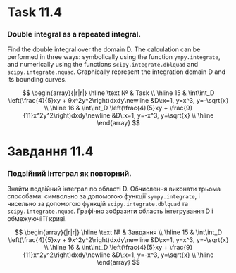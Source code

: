# Task 11.4

### Double integral as a repeated integral.

Find the double integral over the domain D. The calculation can be performed in three ways: symbolically using the
function ```ympy.integrate```, and numerically using the functions ```scipy.integrate.dblquad``` and ```scipy.integrate.nquad```. Graphically represent the integration domain D and its bounding curves.

$$
\begin{array}{|r|r|}
\hline
\text № & Task
\\
\hline
 15 & 
\int\int_D \left(\frac{4}{5}xy + 9x^2y^2\right)dxdy\newline
&D\:x=1, y=x^3, y=-\sqrt{x}
\\
\hline
16 & 
\int\int_D \left(\frac{4}{5}xy + \frac{9}{11}x^2y^2\right)dxdy\newline
&D\:x=1, y=-x^3, y=\sqrt{x}
\\
\hline
\end{array}
$$

# Завдання 11.4

### Подвійний інтеграл як повторний.

Знайти подвійний інтеграл по області D. Обчислення виконати
трьома способами: символьно за допомогою функції ```sympy.integrate```, і
чисельно за допомогою функцій ```scipy.integrate.dblquad``` та
```scipy.integrate.nquad```. Графічно зобразити область інтегрування D і
обмежуючі її криві.

$$
\begin{array}{|r|r|}
\hline
\text № & Завдання
\\
\hline
 15 & 
\int\int_D \left(\frac{4}{5}xy + 9x^2y^2\right)dxdy\newline
&D\:x=1, y=x^3, y=-\sqrt{x}
\\
\hline
16 & 
\int\int_D \left(\frac{4}{5}xy + \frac{9}{11}x^2y^2\right)dxdy\newline
&D\:x=1, y=-x^3, y=\sqrt{x}
\\
\hline
\end{array}
$$
